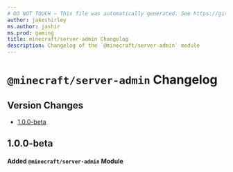 ```yaml
---
# DO NOT TOUCH — This file was automatically generated. See https://github.com/mojang/minecraftapidocsgenerator to modify descriptions, examples, etc.
author: jakeshirley
ms.author: jashir
ms.prod: gaming
title: minecraft/server-admin Changelog
description: Changelog of the `@minecraft/server-admin` module
---
```

# `@minecraft/server-admin` Changelog

## Version Changes
- [1.0.0-beta](#100-beta)

## 1.0.0-beta
#### Added `@minecraft/server-admin` Module
